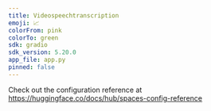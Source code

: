 ```yaml
---
title: Videospeechtranscription
emoji: 📈
colorFrom: pink
colorTo: green
sdk: gradio
sdk_version: 5.20.0
app_file: app.py
pinned: false
---
```


Check out the configuration reference at https://huggingface.co/docs/hub/spaces-config-reference

